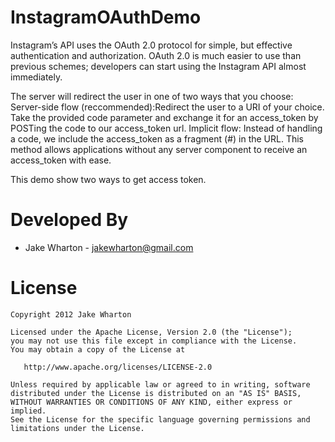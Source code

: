 InstagramOAuthDemo
==================

Instagram’s API uses the OAuth 2.0 protocol for simple, but effective authentication and authorization. OAuth 2.0 is much easier to use than previous schemes; developers can start using the Instagram API almost immediately. 

The server will redirect the user in one of two ways that you choose:
Server-side flow (reccommended):Redirect the user to a URI of your choice. Take the provided code parameter and exchange it for an access_token by POSTing the code to our access_token url.
Implicit flow: Instead of handling a code, we include the access_token as a fragment (#) in the URL. This method allows applications without any server component to receive an access_token with ease.

This demo show two ways to get access token.



Developed By
============

* Jake Wharton - <jakewharton@gmail.com>



License
=======

    Copyright 2012 Jake Wharton

    Licensed under the Apache License, Version 2.0 (the "License");
    you may not use this file except in compliance with the License.
    You may obtain a copy of the License at

       http://www.apache.org/licenses/LICENSE-2.0

    Unless required by applicable law or agreed to in writing, software
    distributed under the License is distributed on an "AS IS" BASIS,
    WITHOUT WARRANTIES OR CONDITIONS OF ANY KIND, either express or implied.
    See the License for the specific language governing permissions and
    limitations under the License.




